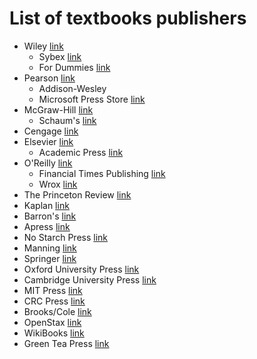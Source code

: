 # List of textbooks publishers

* Wiley [link](https://www.wiley.com/en-be/subjects)
    * Sybex [link](https://www.wiley.com/en-be/Sybex)
    * For Dummies [link](https://www.dummies.com/)
* Pearson [link](https://www.pearson.com/en-us.html)
    * Addison-Wesley
    * Microsoft Press Store [link](https://www.microsoftpressstore.com/)
* McGraw-Hill [link](https://www.mheducation.com/highered/home-guest.html)
    * Schaum's [link](https://www.mhprofessional.com/schaum-s)
* Cengage [link](https://www.cengage.uk/)
* Elsevier [link](https://www.elsevier.com/)
    * Academic Press [link](https://www.elsevier.com/books-and-journals/academic-press)
* O'Reilly [link](https://www.oreilly.com/)
    * Financial Times Publishing [link](https://www.oreilly.com/publisher/ft-publishing-international/)
    * Wrox [link](https://www.oreilly.com/publisher/wrox/)
* The Princeton Review [link](https://www.princetonreview.com/)
* Kaplan [link](https://kaplan.com/)
* Barron's [link](https://www.barronseduc.com/)
* Apress [link](https://www.apress.com/gp)
* No Starch Press [link](https://nostarch.com/)
* Manning [link](https://www.manning.com/)
* Springer [link](https://www.springer.com/gp)
* Oxford University Press [link](https://global.oup.com/)
* Cambridge University Press [link](https://www.cambridge.org/)
* MIT Press [link](https://mitpress.mit.edu/)
* CRC Press [link](https://www.routledge.com/go/crc-press)
* Brooks/Cole [link](https://www.nhbs.com/shop/publisher/brooks-cole)
* OpenStax [link](https://openstax.org/)
* WikiBooks [link](https://en.wikibooks.org/wiki/Main_Page)
* Green Tea Press [link](https://greenteapress.com/wp/)
